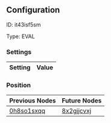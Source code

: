 # <nil>
## Configuration
ID:  it43isf5sm

Type: EVAL 


### Settings
| Setting | Value  |
| :------------------------ | ---------------------------------------- |
 




### Position
| Previous Nodes | Future Nodes |
| :------------- | ------------ |
| [0h8so1sxqq](./0h8so1sxqq.md) | [8x2gjjcvxj](./8x2gjjcvxj.md) |